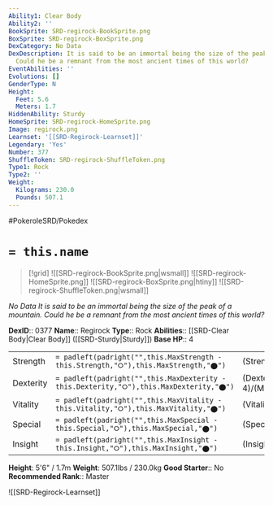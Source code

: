 ```yaml
---
Ability1: Clear Body
Ability2: ''
BookSprite: SRD-regirock-BookSprite.png
BoxSprite: SRD-regirock-BoxSprite.png
DexCategory: No Data
DexDescription: It is said to be an immortal being the size of the peak of a mountain.
  Could he be a remnant from the most ancient times of this world?
EventAbilities: ''
Evolutions: []
GenderType: N
Height:
  Feet: 5.6
  Meters: 1.7
HiddenAbility: Sturdy
HomeSprite: SRD-regirock-HomeSprite.png
Image: regirock.png
Learnset: '[[SRD-Regirock-Learnset]]'
Legendary: 'Yes'
Number: 377
ShuffleToken: SRD-regirock-ShuffleToken.png
Type1: Rock
Type2: ''
Weight:
  Kilograms: 230.0
  Pounds: 507.1
---
```


#PokeroleSRD/Pokedex

# `= this.name`

> [!grid]
> ![[SRD-regirock-BookSprite.png|wsmall]]
> ![[SRD-regirock-HomeSprite.png]]
> ![[SRD-regirock-BoxSprite.png|htiny]]
> ![[SRD-regirock-ShuffleToken.png|wsmall]]


*No Data*
*It is said to be an immortal being the size of the peak of a mountain. Could he be a remnant from the most ancient times of this world?*

**DexID**:: 0377
**Name**:: Regirock
**Type**:: Rock
**Abilities**:: [[SRD-Clear Body|Clear Body]] ([[SRD-Sturdy|Sturdy]])
**Base HP**:: 4

|           |                                                                                        |                                          |
| --------- | -------------------------------------------------------------------------------------- | ---------------------------------------- |
| Strength  | `= padleft(padright("",this.MaxStrength - this.Strength,"⭘"),this.MaxStrength,"⬤")`    | (Strength::6)/(MaxStrength::6)   |
| Dexterity | `= padleft(padright("",this.MaxDexterity - this.Dexterity,"⭘"),this.MaxDexterity,"⬤")` | (Dexterity:: 4)/(MaxDexterity::4) |
| Vitality  | `= padleft(padright("",this.MaxVitality - this.Vitality,"⭘"),this.MaxVitality,"⬤")`    | (Vitality::10)/(MaxVitality::10)   |
| Special   | `= padleft(padright("",this.MaxSpecial - this.Special,"⭘"),this.MaxSpecial,"⬤")`       | (Special::4)/(MaxSpecial::4)     |
| Insight   | `= padleft(padright("",this.MaxInsight - this.Insight,"⭘"),this.MaxInsight,"⬤")`       | (Insight::6)/(MaxInsight::6)     |

**Height**: 5'6" / 1.7m
**Weight**: 507.1lbs / 230.0kg
**Good Starter**:: No
**Recommended Rank**:: Master

![[SRD-Regirock-Learnset]]